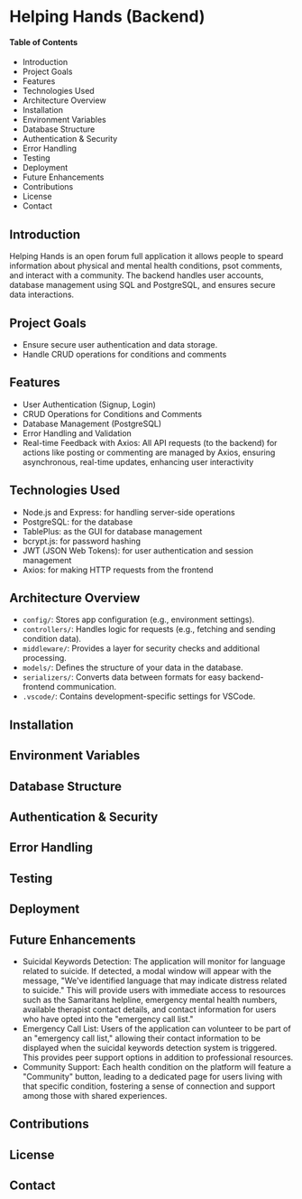 # Helping Hands (Backend) 


#### Table of Contents
- Introduction
- Project Goals
- Features
- Technologies Used
- Architecture Overview
- Installation
- Environment Variables
- Database Structure
- Authentication & Security
- Error Handling
- Testing
- Deployment
- Future Enhancements
- Contributions
- License
- Contact 


## Introduction 

Helping Hands is an open forum full application it allows people to speard information about physical and mental health conditions, psot comments, and interact with a community. The backend handles user accounts, database management using SQL and PostgreSQL, and ensures secure data interactions. 


## Project Goals 

- Ensure secure user authentication and data storage.
- Handle CRUD operations for conditions and comments

## Features 

- User Authentication (Signup, Login)
- CRUD Operations for Conditions and Comments
- Database Management (PostgreSQL)
- Error Handling and Validation 
- Real-time Feedback with Axios: All API requests (to the backend) for actions like posting or commenting are managed by Axios, ensuring asynchronous, real-time updates, enhancing user interactivity

## Technologies Used

- Node.js and Express: for handling server-side operations 
- PostgreSQL: for the database
- TablePlus: as the GUI for database management
- bcrypt.js: for password hashing
- JWT (JSON Web Tokens): for user authentication and session management
- Axios: for making HTTP requests from the frontend 

  
## Architecture Overview

- ```config/```: Stores app configuration (e.g., environment settings).
- ```controllers/```: Handles logic for requests (e.g., fetching and sending condition data).
- ```middleware/```: Provides a layer for security checks and additional processing.
- ```models/```: Defines the structure of your data in the database.
- ```serializers/```: Converts data between formats for easy backend-frontend communication.
- ```.vscode/```: Contains development-specific settings for VSCode.

## Installation  


## Environment Variables


## Database Structure


## Authentication & Security


## Error Handling


## Testing


## Deployment


## Future Enhancements

- Suicidal Keywords Detection: The application will monitor for language related to suicide. If detected, a modal window will appear with the message, "We've identified language that may indicate distress related to suicide." This will provide users with immediate access to resources such as the Samaritans helpline, emergency mental health numbers, available therapist contact details, and contact information for users who have opted into the "emergency call list."
- Emergency Call List: Users of the application can volunteer to be part of an "emergency call list," allowing their contact information to be displayed when the suicidal keywords detection system is triggered. This provides peer support options in addition to professional resources.
- Community Support: Each health condition on the platform will feature a "Community" button, leading to a dedicated page for users living with that specific condition, fostering a sense of connection and support among those with shared experiences.

## Contributions


## License


## Contact 












